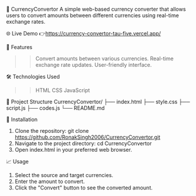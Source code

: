 💱 CurrencyConvertor
A simple web-based currency converter that allows users to convert amounts between different currencies using real-time exchange rates.

🌐 Live Demo
👉https://currency-convertor-tau-five.vercel.app/

🚀 Features
>> Convert amounts between various currencies.
>> Real-time exchange rate updates.
>> User-friendly interface.

🛠️ Technologies Used
>> HTML
>> CSS
>> JavaScript

📂 Project Structure
CurrencyConvertor/
├── index.html
├── style.css
├── script.js
├── codes.js
└── README.md

🔧 Installation
1. Clone the repository: git clone https://github.com/RonakSingh2006/CurrencyConvertor.git
2. Navigate to the project directory: cd CurrencyConvertor
3. Open index.html in your preferred web browser.

📈 Usage
1. Select the source and target currencies.
2. Enter the amount to convert.
3. Click the "Convert" button to see the converted amount.
